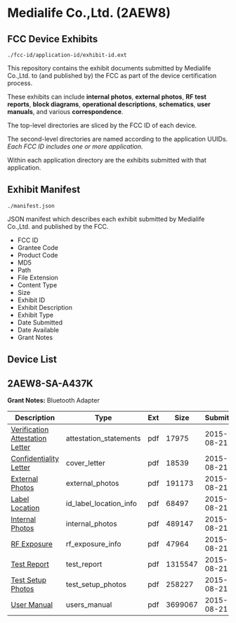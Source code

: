# Medialife Co.,Ltd. (2AEW8)
## FCC Device Exhibits

```
./fcc-id/application-id/exhibit-id.ext
```

This repository contains the exhibit documents submitted by Medialife Co.,Ltd. to (and published by) the FCC as part of the device certification process.

These exhibits can include **internal photos**, **external photos**, **RF test reports**, **block diagrams**, **operational descriptions**, **schematics**, **user manuals**, and various **correspondence**.

The top-level directories are sliced by the FCC ID of each device.

The second-level directories are named according to the application UUIDs. *Each FCC ID includes one or more application.*

Within each application directory are the exhibits submitted with that application. 

## Exhibit Manifest

```
./manifest.json
```

JSON manifest which describes each exhibit submitted by Medialife Co.,Ltd. and published by the FCC.

- FCC ID
- Grantee Code
- Product Code
- MD5
- Path
- File Extension
- Content Type
- Size
- Exhibit ID
- Exhibit Description
- Exhibit Type
- Date Submitted
- Date Available
- Grant Notes

## Device List
## 2AEW8-SA-A437K
**Grant Notes:** Bluetooth Adapter

| Description | Type | Ext | Size | Submitted | Available |
| ----------- | ---- | --- | ---- | --------- | --------- |
| [Verification Attestation Letter](2AEW8-SA-A437K/ac267124bba78b80b29f46a8def6bf74/2722522.pdf) | attestation_statements | pdf | 17975 | 2015-08-21 | 2015-08-21 |
| [Confidentiality Letter](2AEW8-SA-A437K/ac267124bba78b80b29f46a8def6bf74/2722518.pdf) | cover_letter | pdf | 18539 | 2015-08-21 | 2015-08-21 |
| [External Photos](2AEW8-SA-A437K/ac267124bba78b80b29f46a8def6bf74/2722515.pdf) | external_photos | pdf | 191173 | 2015-08-21 | 2015-08-21 |
| [Label Location](2AEW8-SA-A437K/ac267124bba78b80b29f46a8def6bf74/2722517.pdf) | id_label_location_info | pdf | 68497 | 2015-08-21 | 2015-08-21 |
| [Internal Photos](2AEW8-SA-A437K/ac267124bba78b80b29f46a8def6bf74/2722516.pdf) | internal_photos | pdf | 489147 | 2015-08-21 | 2015-08-21 |
| [RF Exposure](2AEW8-SA-A437K/ac267124bba78b80b29f46a8def6bf74/2722519.pdf) | rf_exposure_info | pdf | 47964 | 2015-08-21 | 2015-08-21 |
| [Test Report](2AEW8-SA-A437K/ac267124bba78b80b29f46a8def6bf74/2722520.pdf) | test_report | pdf | 1315547 | 2015-08-21 | 2015-08-21 |
| [Test Setup Photos](2AEW8-SA-A437K/ac267124bba78b80b29f46a8def6bf74/2722514.pdf) | test_setup_photos | pdf | 258227 | 2015-08-21 | 2015-08-21 |
| [User Manual](2AEW8-SA-A437K/ac267124bba78b80b29f46a8def6bf74/2722521.pdf) | users_manual | pdf | 3699067 | 2015-08-21 | 2015-08-21 |
